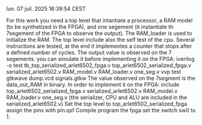 lun. 07 juil. 2025 16:39:54 CEST


For this work you need a top level that intantiate a processor, a RAM model (to be synthetized in the FPGA), and one segement (it instantiate th 7segement of the FPGA to observe the output). The RAM_loader is used to initialize the RAM.
The top level include also the self test of the cpu. Several instructions are tested, at the end it implementes a counter that stops after a defined number of cycles. The output value is observed on the 7 segements. 
you can simulate it before implementing it on the FPGA:
iverilog -o test tb_top_serialized_arlet6502_fpga.v  top_arlet6502_serialized_fpga.v serialized_arlet6502.v RAM_model.v RAM_loader.v one_seg.v 
vvp test
gtkwave dump.vcd signals.gtkw
The value observed on the 7segment is the data_out_RAM in binary.
In order to implement it on the FPGA: include  top_arlet6502_serialized_fpga.v serialized_arlet6502.v RAM_model.v RAM_loader.v one_seg.v
(the serializer, CPU and ALU are included in the serialized_arlet6502.v)
Set the top level to top_arlet6502_serialized_fpga
assign the pins with pin.qsf
Compile
program the fpga
set the switch sw0 to 1.

